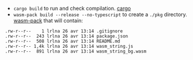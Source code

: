 - `cargo build` to run and check compilation.
  [cargo](https://github.com/rust-lang/cargo)
- `wasm-pack build --release --no-typescript` to create a `./pkg` directory. [wasm-pack](https://github.com/rustwasm/wasm-pack) that will contain:
```shell
.rw-r--r--    1 lrlna 26 avr 13:14 .gitignore
.rw-r--r--  243 lrlna 26 avr 13:14 package.json
.rw-r--r--  508 lrlna 26 avr 13:14 README.md
.rw-r--r-- 1,4k lrlna 26 avr 13:14 wasm_string.js
.rw-r--r--  891 lrlna 26 avr 13:14 wasm_string_bg.wasm
```
